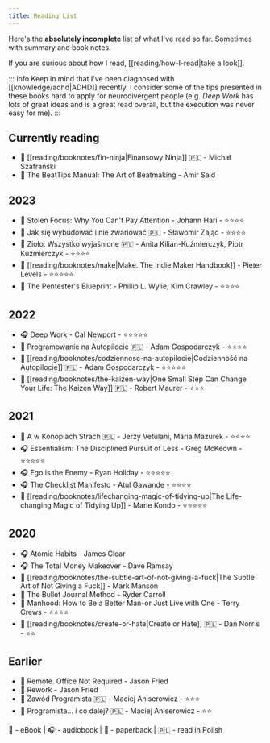 ```yaml
---
title: Reading List
---
```


Here's the **absolutely incomplete** list of what I've read so far. Sometimes with summary and book notes.

If you are curious about how I read, [[reading/how-I-read|take a look]].

::: info
Keep in mind that I've been diagnosed with [[knowledge/adhd|ADHD]] recently. I consider some of the tips presented in these books hard to apply for neurodivergent people (e.g. _Deep Work_ has lots of great ideas and is a great read overall, but the execution was never easy for me).
:::

## Currently reading

- 📱 [[reading/booknotes/fin-ninja|Finansowy Ninja]] 🇵🇱 - Michał Szafrański
- 📱 The BeatTips Manual: The Art of Beatmaking - Amir Said

## 2023

- 📱 Stolen Focus: Why You Can't Pay Attention - Johann Hari - ⭐⭐⭐⭐
- 📱 Jak się wybudować i nie zwariować 🇵🇱 - Sławomir Zając - ⭐⭐⭐⭐
- 📱 Zioło. Wszystko wyjaśnione 🇵🇱 - Anita Kilian-Kuźmierczyk, Piotr Kuźmierczyk - ⭐⭐⭐⭐
- 📱 [[reading/booknotes/make|Make. The Indie Maker Handbook]] - Pieter Levels - ⭐⭐⭐⭐⭐
- 📱 The Pentester's Blueprint - Phillip L. Wylie, Kim Crawley - ⭐️⭐️⭐️⭐️

## 2022

- 🎧 Deep Work - Cal Newport - ⭐️⭐️⭐️⭐️⭐️
- 📱 Programowanie na Autopilocie 🇵🇱 - Adam Gospodarczyk - ⭐️⭐️⭐️⭐️
- 📱 [[reading/booknotes/codziennosc-na-autopilocie|Codzienność na Autopilocie]] 🇵🇱 - Adam Gospodarczyk - ⭐️⭐️⭐️⭐️⭐️
- 📱 [[reading/booknotes/the-kaizen-way|One Small Step Can Change Your Life: The Kaizen Way]] 🇵🇱 - Robert Maurer - ⭐️⭐️⭐️

## 2021

- 📱 A w Konopiach Strach 🇵🇱 - Jerzy Vetulani, Maria Mazurek - ⭐️⭐️⭐️⭐️
- 🎧 Essentialism: The Disciplined Pursuit of Less - Greg McKeown - ⭐️⭐️⭐️⭐️⭐️
- 🎧 Ego is the Enemy - Ryan Holiday - ⭐️⭐️⭐️⭐️⭐️
- 🎧 The Checklist Manifesto - Atul Gawande - ⭐️⭐️⭐️⭐️
- 📱 [[reading/booknotes/lifechanging-magic-of-tidying-up|The Life-changing Magic of Tidying Up]] - Marie Kondo - ⭐️⭐️⭐️⭐️⭐️

## 2020

- 🎧 Atomic Habits - James Clear
- 🎧 The Total Money Makeover - Dave Ramsay
- 📱 [[reading/booknotes/the-subtle-art-of-not-giving-a-fuck|The Subtle Art of Not Giving a Fuck]] - Mark Manson
- 📱 The Bullet Journal Method - Ryder Carroll
- 📱 Manhood: How to Be a Better Man-or Just Live with One - Terry Crews - ⭐️⭐️⭐️⭐️
- 📕 [[reading/booknotes/create-or-hate|Create or Hate]] 🇵🇱 - Dan Norris - ⭐️⭐️

## Earlier

- 📱 Remote. Office Not Required - Jason Fried
- 📱 Rework - Jason Fried
- 📱 Zawód Programista 🇵🇱 - Maciej Aniserowicz - ⭐⭐⭐
- 📱 Programista... i co dalej? 🇵🇱 - Maciej Aniserowicz - ⭐⭐

📱 - eBook | 🎧 - audiobook | 📕 - paperback | 🇵🇱 - read in Polish
